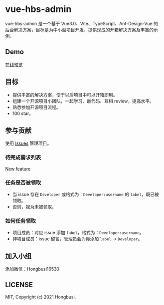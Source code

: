 # vue-hbs-admin

vue-hbs-admin 是一个基于 Vue3.0、Vite、TypeScript、Ant-Design-Vue 的后台解决方案，目标是为中小型项目开发，提供现成的开箱解决方案及丰富的示例。

## Demo

[在线预览](https://hongbusi.github.io/vue-hbs-admin)

## 目标

- 提供丰富的解决方案，便于以后项目中可以开箱即用。
- 组建一个开源项目小团队，一起学习、敲代码、互相 review，提高水平。
- 熟悉参加开源项目流程。
- 100 star。



## 参与贡献

使用 [Issues](https://github.com/Hongbusi/vue-hbs-admin/issues) 管理项目。

### 待完成需求列表

[New feature](https://github.com/Hongbusi/vue-hbs-admin/labels/feature)

### 任务是否被领取

- 当 issue 存在 `Developer` 或格式为：`Developer:username` 的 `label`，既已被领取。
- 否则，视为未被领取。

### 如何任务领取

- 项目成员：对应 issue 添加 `label`，格式为：`Developer:username`。
- 非项目成员：issue 留言，管理员会为你添加 `label` -> `Developer`。

## 加入小组

添加微信：Hongbusi16530

## LICENSE

MIT, Copyright (c) 2021 Hongbusi.

